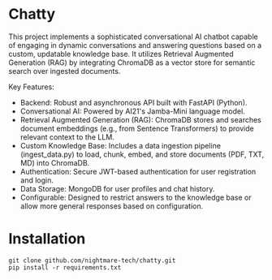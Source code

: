 # Chatty
This project implements a sophisticated conversational AI chatbot capable of engaging in dynamic conversations and answering questions based on a custom, updatable knowledge base. It utilizes Retrieval Augmented Generation (RAG) by integrating ChromaDB as a vector store for semantic search over ingested documents.

Key Features:

- Backend: Robust and asynchronous API built with FastAPI (Python).
- Conversational AI: Powered by AI21's Jamba-Mini language model.
- Retrieval Augmented Generation (RAG): ChromaDB stores and searches document embeddings (e.g., from Sentence Transformers) to provide relevant context to the LLM.
- Custom Knowledge Base: Includes a data ingestion pipeline (ingest_data.py) to load, chunk, embed, and store documents (PDF, TXT, MD) into ChromaDB.
- Authentication: Secure JWT-based authentication for user registration and login.
- Data Storage: MongoDB for user profiles and chat history.
- Configurable: Designed to restrict answers to the knowledge base or allow more general responses based on configuration.

# Installation
```
git clone github.com/nightmare-tech/chatty.git
pip install -r requirements.txt
```
